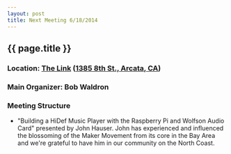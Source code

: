 ```yaml
---
layout: post
title: Next Meeting 6/18/2014
---
```


## {{ page.title }}
### Location: [The Link](http://the-link.us/) ([1385 8th St., Arcata, CA](http://goo.gl/maps/j8Ss2))
### Main Organizer: Bob Waldron
### Meeting Structure
* "Building a HiDef Music Player with the Raspberry Pi and Wolfson Audio Card" presented by John Hauser. John has experienced and influenced the blossoming of the Maker Movement from its core in the Bay Area and we're grateful to have him in our community on the North Coast.